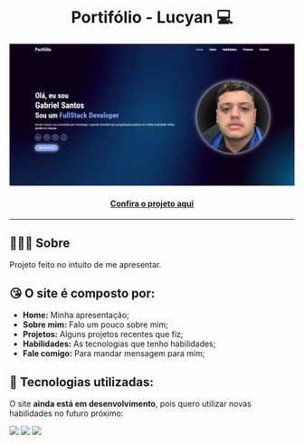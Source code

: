 <h1 align="center">Portifólio - Lucyan 💻</h1>

![Imagem do projeto finalizado](./src/imgs/preview.png)

<h4 align="center"><a href="https://myportfolio-gabriel-santos.netlify.app/">Confira o projeto aqui</a></h4>

---

## 👨🏻‍💻 Sobre

Projeto feito no intuito de me apresentar.

## 😘 O site é composto por:

- **Home:** Minha apresentação;
- **Sobre mim:** Falo um pouco sobre mim;
- **Projetos:** Alguns projetos recentes que fiz;
- **Habilidades:** As tecnologias que tenho habilidades;
- **Fale comigo:** Para mandar mensagem para mim;

## 🧠 Tecnologias utilizadas:

O site **ainda está em desenvolvimento**, pois quero utilizar novas habilidades no futuro próximo:

<div>
    <img src="https://img.shields.io/badge/HTML5-E34F26?style=for-the-badge&logo=html5&logoColor=white" />
    <img src="https://img.shields.io/badge/CSS3-1572B6?style=for-the-badge&logo=css3&logoColor=white" />
    <img src="https://img.shields.io/badge/JavaScript-F7DF1E?style=for-the-badge&logo=javascript&logoColor=black" />
</div>

